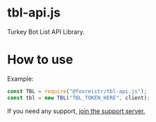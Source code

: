 # tbl-api.js
 Turkey Bot List API Library.
# How to use
Example: 
```js
const TBL = require("@foxreistr/tbl-api.js");
const tbl = new TBL("TBL_TOKEN_HERE", client);
```
If you need any support, [join the support server.](https://discord.com/invite/HKUgsANsc2)